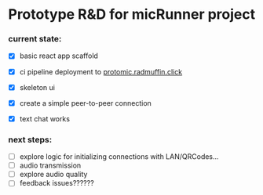 # Prototype R&D for micRunner project

### current state:
- [x] basic react app scaffold
- [x] ci pipeline deployment to [protomic.radmuffin.click](https://protomic.radmuffin.click)
- [x] skeleton ui
- [x] create a simple peer-to-peer connection
- [x] text chat works


### next steps:
- [ ] explore logic for initializing connections with LAN/QRCodes...
- [ ] audio transmission
- [ ] explore audio quality
- [ ] feedback issues??????
